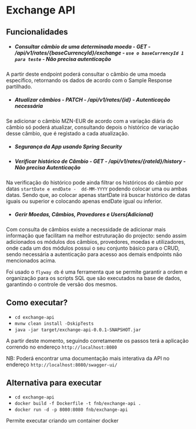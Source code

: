 # Exchange API
## Funcionalidades

- ##### Consultar câmbio de uma determinada moeda - GET - /api/v1/rates/{baseCurrencyId}/exchange - `use o baseCurrencyId 1 para teste` - Não precisa autenticação

A partir deste endpoint poderá consultar o câmbio de uma moeda específico, retornando os dados de acordo com o Sample Response partilhado.

- ##### Atualizar câmbios - PATCH - /api/v1/rates/{id} - Autenticação necessária
Se adicionar o câmbio MZN-EUR de acordo com a variação diária do câmbio só poderá atualizar, consultando depois o histórico de variação desse câmbio, que é registado a cada atualização.

- ##### Segurança da App usando Spring Security


- ##### Verificar histórico de Câmbio - GET - /api/v1/rates/{rateId}/history - Não precisa Autenticação
Na verificação do histórico pode ainda filtrar os históricos do câmbio por datas `startDate e endDate -  dd-MM-YYYY` podendo colocar uma ou ambas datas. Sendo que, ao colocar apenas startDate irá buscar histórico de datas iguais ou superior e colocando apenas endDate igual ou inferior.

- ##### Gerir Moedas, Câmbios, Provedores e Users(Adicional)

Com consulta de câmbios existe a necessidade de adicionar mais informação que facilitam na melhor estruturação do projecto: sendo assim adicionados os módulos dos câmbios, provedores, moedas e utilizadores, onde cada um dos módulos possui o seu conjunto básico para o CRUD, sendo necessária a autenticação para acesso aos demais endpoints não mencionados acima.


Foi usado o `flyway db` é uma ferramenta que se permite garantir a ordem e organização para os scripts SQL que são executados na base de dados, garantindo o controle de versão dos mesmos.

## Como executar?

- `cd exchange-api`
- `mvnw clean install -DskipTests`
- `java -jar target/exchange-api-0.0.1-SNAPSHOT.jar`

A partir deste momento, seguindo corretamente os passos terá a aplicação correndo no endereço `http://localhost:8080`

NB:
Poderá encontrar uma documentação mais interativa da API no endereço `http://localhost:8080/swagger-ui/`

## Alternativa para executar

- `cd exchange-api`
- `docker build -f Dockerfile -t fnb/exchange-api .`
- `docker run -d -p 8080:8080 fnb/exchange-api`

Permite executar criando um container docker